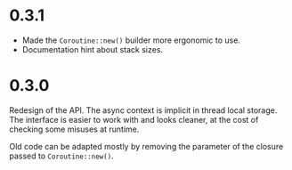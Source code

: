 # 0.3.1

* Made the `Coroutine::new()` builder more ergonomic to use.
* Documentation hint about stack sizes.

# 0.3.0

Redesign of the API. The async context is implicit in thread local storage. The
interface is easier to work with and looks cleaner, at the cost of checking some
misuses at runtime.

Old code can be adapted mostly by removing the parameter of the closure passed
to `Coroutine::new()`.
